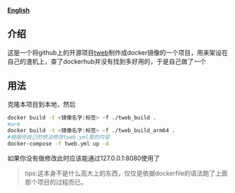 **[English](./README_en.md)**
## 介绍
这是一个将github上的开源项目[tweb](https://github.com/morethanwords/tweb)制作成docker镜像的一个项目，用来架设在自己的渣机上，查了dockerhub并没有找到多好用的，于是自己做了一个
## 用法
克隆本项目到本地，然后
```sh
docker build -t <镜像名字:标签> -f ./tweb_build .
#arm
docker build -t <镜像名字:标签> -f ./tweb_build_arm64 .
#根据你自己的想法修改tweb.yml里的内容
docker-compose -f tweb.yml up -d

```
如果你没有做修改此时应该能通过127.0.0.1:8080使用了

>tips:这本身不是什么高大上的东西，仅仅是依据dockerfile的语法跑了上面那个项目的过程而已。